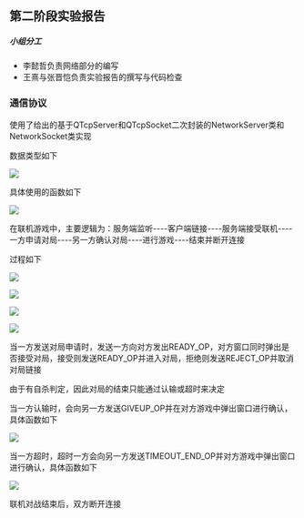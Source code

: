 ## 第二阶段实验报告

##### 小组分工

- 李懿哲负责网络部分的编写
- 王熹与张晋恺负责实验报告的撰写与代码检查

### 通信协议

使用了给出的基于QTcpServer和QTcpSocket二次封装的NetworkServer类和NetworkSocket类实现

数据类型如下

![](http://m.qpic.cn/psc?/V14BODuP0JJm1D/ruAMsa53pVQWN7FLK88i5lG7hFK7vE3ilKuNi2NIsm.xXWPRQHeM22xb9r4eJVekvP8Bmh1zfD3sgnCECJv5vy8dfgoSUtda8m3iYa5N.ug!/b&bo=rgFwAQAAAAADB*w!&rf=viewer_4)

具体使用的函数如下

![](http://m.qpic.cn/psc?/V14BODuP0JJm1D/ruAMsa53pVQWN7FLK88i5lG7hFK7vE3ilKuNi2NIsm8frgJhJE8AuagBwNWD3s4jqrvJWAKEK.pxfYhWdoR5c7.NrWdTt8NpslwNUbhfADI!/b&bo=aAOsAAAAAAADF*U!&rf=viewer_4)

在联机游戏中，主要逻辑为：服务端监听----客户端链接----服务端接受联机----一方申请对局----另一方确认对局----进行游戏----结束并断开连接

过程如下

![](http://m.qpic.cn/psc?/V14BODuP0JJm1D/ruAMsa53pVQWN7FLK88i5swYgW6BhUFuUpokRZjalvhrVKsUSZrmjrbMdu0qaZRY7UHtTk1Xg6XqRKj4LohV2Tt0aJKYoA6la1LzmvibHvY!/b&bo=wAF2AQAAAAADB5Q!&rf=viewer_4)

![](http://m.qpic.cn/psc?/V14BODuP0JJm1D/ruAMsa53pVQWN7FLK88i5swYgW6BhUFuUpokRZjalvinn.pJsQB5NeI9mxl3CHhALfNNwpnZunfFC4dil8O.najZu7Q*Zq54JUtC46cRsFU!/b&bo=1gHeAAAAAAADBys!&rf=viewer_4)

![](http://m.qpic.cn/psc?/V14BODuP0JJm1D/ruAMsa53pVQWN7FLK88i5vynp1W3sgHf97kKNWl9BEoailvWaiPZ5lcJ5FcHvD9BQm0jU35bTshjO22LK.Gb0eWj8LcDLLM8ftzUp0*4URc!/b&bo=KgJyAQAAAAADB3k!&rf=viewer_4)

![](http://m.qpic.cn/psc?/V14BODuP0JJm1D/ruAMsa53pVQWN7FLK88i5vynp1W3sgHf97kKNWl9BErw*Cnp5bSzOVDp9Pz9fdBD9EXVnn6WEHqDkLJuAQwj9c6Mf..wUT5k8ffCGAqeLz0!/b&bo=MAOGAQAAAAADB5Y!&rf=viewer_4)

当一方发送对局申请时，发送一方向对方发出READY_OP，对方窗口同时弹出是否接受对局，接受则发送READY_OP并进入对局，拒绝则发送REJECT_OP并取消对局链接

由于有自杀判定，因此对局的结束只能通过认输或超时来决定

当一方认输时，会向另一方发送GIVEUP_OP并在对方游戏中弹出窗口进行确认，具体函数如下

![](http://a1.qpic.cn/psc?/V14BODuP0JJm1D/ruAMsa53pVQWN7FLK88i5qyjqXVOw4H0pm2qkETSIf.yAToDjuKItWLT0GPzTZN00wZwCFIrg6fS5BS40oY006MrXEEIQzUzJqUewZvQDdk!/c&ek=1&kp=1&pt=0&bo=hgXAAgAAAAADJ0M!&tl=1&vuin=1353156306&tm=1685880000&dis_t=1685883097&dis_k=5c681ba9f0eb9331d248589bd11e9932&sce=60-2-2&rf=viewer_4)

当一方超时，超时一方会向另一方发送TIMEOUT_END_OP并对方游戏中弹出窗口进行确认，具体函数如下

![](http://a1.qpic.cn/psc?/V14BODuP0JJm1D/ruAMsa53pVQWN7FLK88i5qyjqXVOw4H0pm2qkETSIf*3yeDdFSg8EU23B5XeOWcJVv02cV0B.ja.KbBhzJrKy0ARJF4wRaZqqbBd16n9nF0!/c&ek=1&kp=1&pt=0&bo=pAVmAgAAAAADJ8c!&tl=1&vuin=1353156306&tm=1685880000&dis_t=1685883097&dis_k=62e3e4c1d5de65f1c99c2e83033aaa2d&sce=60-2-2&rf=viewer_4)

联机对战结束后，双方断开连接

